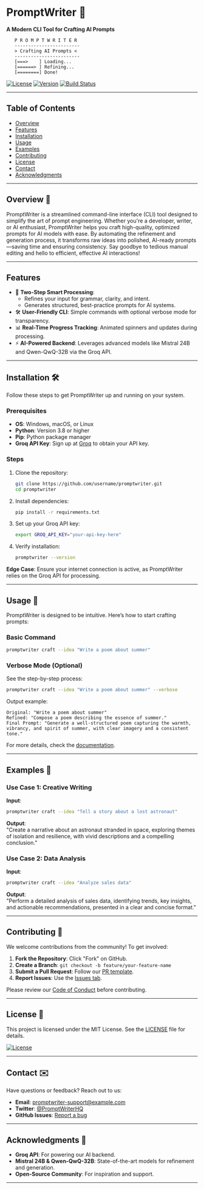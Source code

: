 # PromptWriter 🚀  
**A Modern CLI Tool for Crafting AI Prompts**

```
   P R O M P T W R I T E R
   ------------------------
   > Crafting AI Prompts <
   ------------------------
   [===>    ] Loading...
   [======> ] Refining...
   [========] Done!
```

[![License](https://img.shields.io/badge/License-MIT-blue.svg)](https://opensource.org/licenses/MIT)
[![Version](https://img.shields.io/badge/Version-1.0.0-green.svg)]()
[![Build Status](https://img.shields.io/github/actions/workflow/status/username/promptwriter/ci.yml?branch=main)](https://github.com/username/promptwriter/actions)

---

## Table of Contents

- [Overview](#overview)
- [Features](#features)
- [Installation](#installation)
- [Usage](#usage)
- [Examples](#examples)
- [Contributing](#contributing)
- [License](#license)
- [Contact](#contact)
- [Acknowledgments](#acknowledgments)

---

## Overview 🌟

PromptWriter is a streamlined command-line interface (CLI) tool designed to simplify the art of prompt engineering. Whether you're a developer, writer, or AI enthusiast, PromptWriter helps you craft high-quality, optimized prompts for AI models with ease. By automating the refinement and generation process, it transforms raw ideas into polished, AI-ready prompts—saving time and ensuring consistency. Say goodbye to tedious manual editing and hello to efficient, effective AI interactions!

---

## Features

- 🔌 **Two-Step Smart Processing**:  
  - Refines your input for grammar, clarity, and intent.  
  - Generates structured, best-practice prompts for AI systems.  
- 🛠️ **User-Friendly CLI**: Simple commands with optional verbose mode for transparency.  
- 📊 **Real-Time Progress Tracking**: Animated spinners and updates during processing.  
- ⚡ **AI-Powered Backend**: Leverages advanced models like Mistral 24B and Qwen-QwQ-32B via the Groq API.

---

## Installation 🛠️

Follow these steps to get PromptWriter up and running on your system.

### Prerequisites
- **OS**: Windows, macOS, or Linux  
- **Python**: Version 3.8 or higher  
- **Pip**: Python package manager  
- **Groq API Key**: Sign up at [Groq](https://groq.com) to obtain your API key.

### Steps
1. Clone the repository:
   ```bash
   git clone https://github.com/username/promptwriter.git
   cd promptwriter
   ```
2. Install dependencies:
   ```bash
   pip install -r requirements.txt
   ```
3. Set up your Groq API key:
   ```bash
   export GROQ_API_KEY="your-api-key-here"
   ```
4. Verify installation:
   ```bash
   promptwriter --version
   ```

**Edge Case**: Ensure your internet connection is active, as PromptWriter relies on the Groq API for processing.

---

## Usage 📖

PromptWriter is designed to be intuitive. Here’s how to start crafting prompts:

### Basic Command
```bash
promptwriter craft --idea "Write a poem about summer"
```

### Verbose Mode (Optional)
See the step-by-step process:
```bash
promptwriter craft --idea "Write a poem about summer" --verbose
```
Output example:
```
Original: "Write a poem about summer"  
Refined: "Compose a poem describing the essence of summer."  
Final Prompt: "Generate a well-structured poem capturing the warmth, vibrancy, and spirit of summer, with clear imagery and a consistent tone."
```

For more details, check the [documentation](docs/README.md).

---

## Examples 🌟

### Use Case 1: Creative Writing
**Input**:  
```bash
promptwriter craft --idea "Tell a story about a lost astronaut"
```
**Output**:  
"Create a narrative about an astronaut stranded in space, exploring themes of isolation and resilience, with vivid descriptions and a compelling conclusion."

### Use Case 2: Data Analysis
**Input**:  
```bash
promptwriter craft --idea "Analyze sales data"
```
**Output**:  
"Perform a detailed analysis of sales data, identifying trends, key insights, and actionable recommendations, presented in a clear and concise format."

---

## Contributing 🤝

We welcome contributions from the community! To get involved:

1. **Fork the Repository**: Click "Fork" on GitHub.  
2. **Create a Branch**: `git checkout -b feature/your-feature-name`  
3. **Submit a Pull Request**: Follow our [PR template](CONTRIBUTING.md#pull-requests).  
4. **Report Issues**: Use the [Issues tab](https://github.com/username/promptwriter/issues).

Please review our [Code of Conduct](CODE_OF_CONDUCT.md) before contributing.

---

## License 📜

This project is licensed under the MIT License. See the [LICENSE](LICENSE) file for details.

[![License](https://img.shields.io/badge/License-MIT-blue.svg)](https://opensource.org/licenses/MIT)

---

## Contact ✉️

Have questions or feedback? Reach out to us:  
- **Email**: promptwriter-support@example.com  
- **Twitter**: [@PromptWriterHQ](https://twitter.com/PromptWriterHQ)  
- **GitHub Issues**: [Report a bug](https://github.com/username/promptwriter/issues)

---

## Acknowledgments 🙌

- **Groq API**: For powering our AI backend.  
- **Mistral 24B & Qwen-QwQ-32B**: State-of-the-art models for refinement and generation.  
- **Open-Source Community**: For inspiration and support.

---
